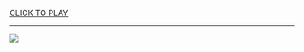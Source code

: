 
<a href="https://premium76.site?title=new_orleans_saints_games&ref=13M">CLICK TO PLAY</a></h3>
<hr>

<a href="https://premium76.site?title=new_orleans_saints_games&ref=13M"><img src="https://clearcache.store/games.png"></a>



